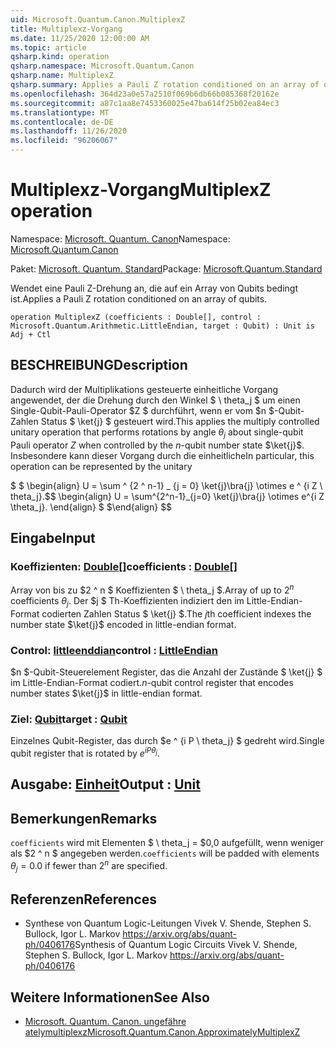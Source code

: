 ```yaml
---
uid: Microsoft.Quantum.Canon.MultiplexZ
title: Multiplexz-Vorgang
ms.date: 11/25/2020 12:00:00 AM
ms.topic: article
qsharp.kind: operation
qsharp.namespace: Microsoft.Quantum.Canon
qsharp.name: MultiplexZ
qsharp.summary: Applies a Pauli Z rotation conditioned on an array of qubits.
ms.openlocfilehash: 364d23a0e57a2510f069b6db66b085368f20162e
ms.sourcegitcommit: a87c1aa8e7453360025e47ba614f25b02ea84ec3
ms.translationtype: MT
ms.contentlocale: de-DE
ms.lasthandoff: 11/26/2020
ms.locfileid: "96206067"
---
```

# <a name="multiplexz-operation"></a><span data-ttu-id="70115-102">Multiplexz-Vorgang</span><span class="sxs-lookup"><span data-stu-id="70115-102">MultiplexZ operation</span></span>

<span data-ttu-id="70115-103">Namespace: [Microsoft. Quantum. Canon](xref:Microsoft.Quantum.Canon)</span><span class="sxs-lookup"><span data-stu-id="70115-103">Namespace: [Microsoft.Quantum.Canon](xref:Microsoft.Quantum.Canon)</span></span>

<span data-ttu-id="70115-104">Paket: [Microsoft. Quantum. Standard](https://nuget.org/packages/Microsoft.Quantum.Standard)</span><span class="sxs-lookup"><span data-stu-id="70115-104">Package: [Microsoft.Quantum.Standard](https://nuget.org/packages/Microsoft.Quantum.Standard)</span></span>


<span data-ttu-id="70115-105">Wendet eine Pauli Z-Drehung an, die auf ein Array von Qubits bedingt ist.</span><span class="sxs-lookup"><span data-stu-id="70115-105">Applies a Pauli Z rotation conditioned on an array of qubits.</span></span>

```qsharp
operation MultiplexZ (coefficients : Double[], control : Microsoft.Quantum.Arithmetic.LittleEndian, target : Qubit) : Unit is Adj + Ctl
```


## <a name="description"></a><span data-ttu-id="70115-106">BESCHREIBUNG</span><span class="sxs-lookup"><span data-stu-id="70115-106">Description</span></span>

<span data-ttu-id="70115-107">Dadurch wird der Multiplikations gesteuerte einheitliche Vorgang angewendet, der die Drehung durch den Winkel $ \ theta_j $ um einen Single-Qubit-Pauli-Operator $Z $ durchführt, wenn er vom $n $-Qubit-Zahlen Status $ \ket{j} $ gesteuert wird.</span><span class="sxs-lookup"><span data-stu-id="70115-107">This applies the multiply controlled unitary operation that performs rotations by angle $\theta_j$ about single-qubit Pauli operator $Z$ when controlled by the $n$-qubit number state $\ket{j}$.</span></span>
<span data-ttu-id="70115-108">Insbesondere kann dieser Vorgang durch die einheitliche</span><span class="sxs-lookup"><span data-stu-id="70115-108">In particular, this operation can be represented by the unitary</span></span>

<span data-ttu-id="70115-109">$ $ \begin{align} U = \sum ^ {2 ^ n-1} _ {j = 0} \ket{j}\bra{j} \otimes e ^ {i Z \ theta_j}.</span><span class="sxs-lookup"><span data-stu-id="70115-109">$$ \begin{align} U = \sum^{2^n-1}_{j=0} \ket{j}\bra{j} \otimes e^{i Z \theta_j}.</span></span>
<span data-ttu-id="70115-110">\end{align} $ $</span><span class="sxs-lookup"><span data-stu-id="70115-110">\end{align} $$</span></span>

## <a name="input"></a><span data-ttu-id="70115-111">Eingabe</span><span class="sxs-lookup"><span data-stu-id="70115-111">Input</span></span>

### <a name="coefficients--double"></a><span data-ttu-id="70115-112">Koeffizienten: [Double](xref:microsoft.quantum.lang-ref.double)[]</span><span class="sxs-lookup"><span data-stu-id="70115-112">coefficients : [Double](xref:microsoft.quantum.lang-ref.double)[]</span></span>

<span data-ttu-id="70115-113">Array von bis zu $2 ^ n $ Koeffizienten $ \ theta_j $.</span><span class="sxs-lookup"><span data-stu-id="70115-113">Array of up to $2^n$ coefficients $\theta_j$.</span></span> <span data-ttu-id="70115-114">Der $j $ Th-Koeffizienten indiziert den im Little-Endian-Format codierten Zahlen Status $ \ket{j} $.</span><span class="sxs-lookup"><span data-stu-id="70115-114">The $j$th coefficient indexes the number state $\ket{j}$ encoded in little-endian format.</span></span>


### <a name="control--littleendian"></a><span data-ttu-id="70115-115">Control: [littleenddian](xref:Microsoft.Quantum.Arithmetic.LittleEndian)</span><span class="sxs-lookup"><span data-stu-id="70115-115">control : [LittleEndian](xref:Microsoft.Quantum.Arithmetic.LittleEndian)</span></span>

<span data-ttu-id="70115-116">$n $-Qubit-Steuerelement Register, das die Anzahl der Zustände $ \ket{j} $ im Little-Endian-Format codiert.</span><span class="sxs-lookup"><span data-stu-id="70115-116">$n$-qubit control register that encodes number states $\ket{j}$ in little-endian format.</span></span>


### <a name="target--qubit"></a><span data-ttu-id="70115-117">Ziel: [Qubit](xref:microsoft.quantum.lang-ref.qubit)</span><span class="sxs-lookup"><span data-stu-id="70115-117">target : [Qubit](xref:microsoft.quantum.lang-ref.qubit)</span></span>

<span data-ttu-id="70115-118">Einzelnes Qubit-Register, das durch $e ^ {i P \ theta_j} $ gedreht wird.</span><span class="sxs-lookup"><span data-stu-id="70115-118">Single qubit register that is rotated by $e^{i P \theta_j}$.</span></span>



## <a name="output--unit"></a><span data-ttu-id="70115-119">Ausgabe: [Einheit](xref:microsoft.quantum.lang-ref.unit)</span><span class="sxs-lookup"><span data-stu-id="70115-119">Output : [Unit](xref:microsoft.quantum.lang-ref.unit)</span></span>



## <a name="remarks"></a><span data-ttu-id="70115-120">Bemerkungen</span><span class="sxs-lookup"><span data-stu-id="70115-120">Remarks</span></span>

<span data-ttu-id="70115-121">`coefficients` wird mit Elementen $ \ theta_j = $0,0 aufgefüllt, wenn weniger als $2 ^ n $ angegeben werden.</span><span class="sxs-lookup"><span data-stu-id="70115-121">`coefficients` will be padded with elements $\theta_j = 0.0$ if fewer than $2^n$ are specified.</span></span>

## <a name="references"></a><span data-ttu-id="70115-122">Referenzen</span><span class="sxs-lookup"><span data-stu-id="70115-122">References</span></span>

- <span data-ttu-id="70115-123">Synthese von Quantum Logic-Leitungen Vivek V. Shende, Stephen S. Bullock, Igor L. Markov https://arxiv.org/abs/quant-ph/0406176</span><span class="sxs-lookup"><span data-stu-id="70115-123">Synthesis of Quantum Logic Circuits Vivek V. Shende, Stephen S. Bullock, Igor L. Markov https://arxiv.org/abs/quant-ph/0406176</span></span>

## <a name="see-also"></a><span data-ttu-id="70115-124">Weitere Informationen</span><span class="sxs-lookup"><span data-stu-id="70115-124">See Also</span></span>

- [<span data-ttu-id="70115-125">Microsoft. Quantum. Canon. ungefähre atelymultiplexz</span><span class="sxs-lookup"><span data-stu-id="70115-125">Microsoft.Quantum.Canon.ApproximatelyMultiplexZ</span></span>](xref:Microsoft.Quantum.Canon.ApproximatelyMultiplexZ)
